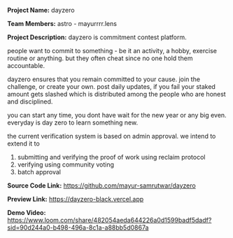 **Project Name:** 
dayzero

**Team Members:**
astro - mayurrrr.lens

**Project Description:**
dayzero is commitment contest platform.

people want to commit to something - be it an activity, a hobby, exercise routine or anything. but they often cheat since no one hold them accountable.

dayzero ensures that you remain committed to your cause. join the challenge, or create your own. post daily updates, if you fail your staked amount gets slashed which is distributed among the people who are honest and disciplined.

you can start any time, you dont have wait for the new year or any big even. everyday is day zero to learn something new.

the current verification system is based on admin approval. we intend to extend it to
 1. submitting and verifying the proof of work using reclaim protocol
 2. verifying using community voting
 3. batch approval


**Source Code Link:**
https://github.com/mayur-samrutwar/dayzero

**Preview Link:**
https://dayzero-black.vercel.app

**Demo Video:**
https://www.loom.com/share/482054aeda644226a0d1599badf5dadf?sid=90d244a0-b498-496a-8c1a-a88bb5d0867a
